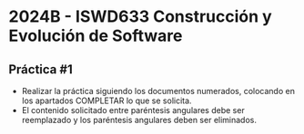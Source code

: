 #  2024B - ISWD633 Construcción y Evolución de Software
## Práctica #1
- Realizar la práctica siguiendo los documentos numerados, colocando en los apartados COMPLETAR lo que se solicita.
- El contenido solicitado entre paréntesis angulares debe ser reemplazado y los paréntesis angulares deben ser eliminados.
